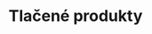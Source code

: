 ---
title: "Tlačené produkty"
imageDesc: ["Brožúrky na súťaž", "Dizajn krabice pre stavebnicu", "Obal na nápoj pre IT-čkárov", "Svadobné oznámenie", "Save the date", "Narodeninové prianie", "Vianočná pohľadnica", "Svadobné prianie", "Pamätník pre deviatakov", "Poster"]
description: "Nižšie je výber produktov, ktoré som finalizovala pre tlač, aby spĺňali podmienky, prípadne som sa podieľala aj na samotnom dizajne. Pracovala som na zákazkách, kde bolo potrebné spracovať hotové podklady pre tlač, ale aj na projektoch, ktoré začínali len s opisom alebo predstavu klienta. V takých prípadoch som vytvárala grafické návrhy, ladila som ich v niekoľkých kolách pripomienok, až kým nebol výsledok presne podľa očakávaní klienta."
---